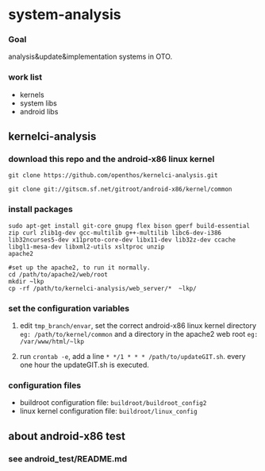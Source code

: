 # system-analysis
### Goal
analysis&update&implementation systems in OTO.

### work list
- kernels 
- system libs
- android libs

## kernelci-analysis

### download this repo and the android-x86 linux kernel
```
git clone https://github.com/openthos/kernelci-analysis.git

git clone git://gitscm.sf.net/gitroot/android-x86/kernel/common
```

### install packages
```
sudo apt-get install git-core gnupg flex bison gperf build-essential 
zip curl zlib1g-dev gcc-multilib g++-multilib libc6-dev-i386 
lib32ncurses5-dev x11proto-core-dev libx11-dev lib32z-dev ccache 
libgl1-mesa-dev libxml2-utils xsltproc unzip 
apache2

#set up the apache2, to run it normally.
cd /path/to/apache2/web/root
mkdir ~lkp
cp -rf /path/to/kernelci-analysis/web_server/*  ~lkp/
```

### set the configuration variables
1. edit `tmp_branch/envar`, set the correct android-x86 linux kernel directory `eg: /path/to/kernel/common` and a directory in the apache2 web root `eg: /var/www/html/~lkp`

2. run `crontab -e`, add a line `* */1 * * * /path/to/updateGIT.sh`. every one hour the updateGIT.sh is executed.

### configuration files

 - buildroot configuration file: `buildroot/buildroot_config2`
 - linux kernel configuration file: `buildroot/linux_config`

## about android-x86 test

### see android_test/README.md


